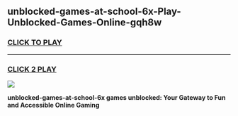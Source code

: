 
## unblocked-games-at-school-6x-Play-Unblocked-Games-Online-gqh8w
<h3>
<a href="https://premium76.site?title=unblocked-games-at-school-6x&ref=24A">CLICK TO PLAY</a></h3>
<hr>

<h3>
<a href="https://premium76.site?title=unblocked-games-at-school-6x&ref=24A">CLICK 2 PLAY</a>
  
</h3>

<a href="https://premium76.site?title=unblocked-games-at-school-6x&ref=24A"><img src="https://clearcache.store/games.png"></a>


**unblocked-games-at-school-6x games unblocked: Your Gateway to Fun and Accessible Online Gaming**

